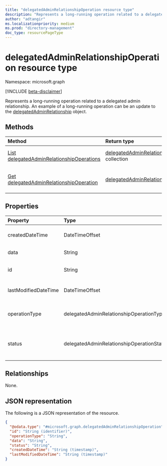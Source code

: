 ```yaml
---
title: "delegatedAdminRelationshipOperation resource type"
description: "Represents a long-running operation related to a delegated admin relationship."
author: "adtangir"
ms.localizationpriority: medium
ms.prod: "directory-management"
doc_type: resourcePageType
---
```


# delegatedAdminRelationshipOperation resource type

Namespace: microsoft.graph

[!INCLUDE [beta-disclaimer](../../includes/beta-disclaimer.md)]

Represents a long-running operation related to a delegated admin relationship. An example of a long-running operation can be an update to the [delegatedAdminRelationship](delegatedadminrelationship.md) object.

## Methods
|Method|Return type|Description|
|:---|:---|:---|
|[List delegatedAdminRelationshipOperations](../api/delegatedadminrelationship-list-operations.md)|[delegatedAdminRelationshipOperation](delegatedadminrelationshipoperation.md) collection|Get a list of the **delegatedAdminRelationshipOperation** objects and their properties.|
|[Get delegatedAdminRelationshipOperation](../api/delegatedadminrelationshipoperation-get.md)|[delegatedAdminRelationshipOperation](delegatedadminrelationshipoperation.md)|Read the properties and relationships of a **delegatedAdminRelationshipOperation** object.|

## Properties
|Property|Type|Description|
|:---|:---|:---|
|createdDateTime|DateTimeOffset|The time in ISO 8601 format and in UTC time when the request was created. Read-only.|
|data|String|The data (payload) for the operation. Read-only.|
|id|String|The unique identifier of the delegated admin long-running operation. Read-only. Inherited from [entity](../resources/entity.md).|
|lastModifiedDateTime|DateTimeOffset|The time in ISO 8601 format and in UTC time when the request was last modified. Read-only.|
|operationType|delegatedAdminRelationshipOperationType|The type of long-running operation. The possible values are: `delegatedAdminAccessAssignmentUpdate`, `unknownFutureValue`. Read-only.|
|status|delegatedAdminRelationshipOperationStatus|The status of the operation. The possible values are: `notStarted`, `running`, `complete`, `failed`, `unknownFutureValue`. Read-only. Supports `$orderBy`.|

## Relationships
None.

## JSON representation
The following is a JSON representation of the resource.
<!-- {
  "blockType": "resource",
  "keyProperty": "id",
  "@odata.type": "microsoft.graph.delegatedAdminRelationshipOperation",
  "baseType": "microsoft.graph.entity",
  "openType": false
}
-->
``` json
{
  "@odata.type": "#microsoft.graph.delegatedAdminRelationshipOperation",
  "id": "String (identifier)",
  "operationType": "String",
  "data": "String",
  "status": "String",
  "createdDateTime": "String (timestamp)",
  "lastModifiedDateTime": "String (timestamp)"
}
```
